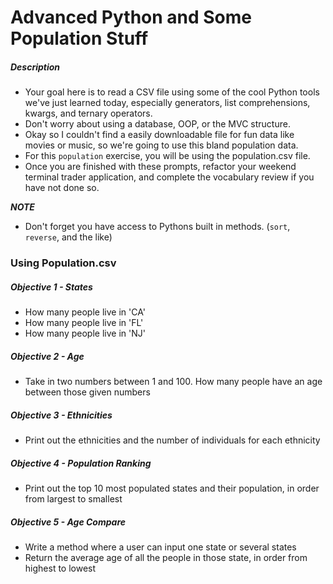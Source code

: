 # Advanced Python and Some Population Stuff

##### Description

* Your goal here is to read a CSV file using some of the cool Python tools we've just learned today, especially generators, list comprehensions, kwargs, and ternary operators.
* Don't worry about using a database, OOP, or the MVC structure.
* Okay so I couldn't find a easily downloadable file for fun data like movies or music, so we're going to use this bland population data.
* For this `population` exercise, you will be using the population.csv file. 
* Once you are finished with these prompts, refactor your weekend terminal trader application, and complete the vocabulary review if you have not done so. 

 
***NOTE***

* Don't forget you have access to Pythons built in methods. (`sort`, `reverse`, and the like)

### Using Population.csv

##### Objective 1 - States

* How many people live in 'CA'
* How many people live in 'FL'
* How many people live in 'NJ'

##### Objective 2 - Age

* Take in two numbers between 1 and 100. How many people have an age between those given numbers
  
##### Objective 3 - Ethnicities

* Print out the ethnicities and the number of individuals for each ethnicity

##### Objective 4 - Population Ranking

* Print out the top 10 most populated states and their population, in order from largest to smallest

##### Objective 5 - Age Compare

* Write a method where a user can input one state or several states
* Return the average age of all the people in those state, in order from highest to lowest